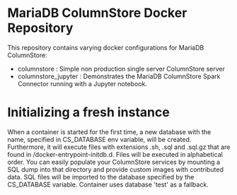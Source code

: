 # MariaDB ColumnStore Docker Repository
This repository contains varying docker configurations for MariaDB ColumnStore:
- columnstore : Simple non production single server ColumnStore server
- columnstore_jupyter : Demonstrates the MariaDB ColumnStore Spark Connector running with a Jupyter notebook.

# Initializing a fresh instance
When a container is started for the first time, a new database with the name, specified in CS_DATABASE env variable, will be created. Furthermore, it will execute files with extensions .sh, .sql and .sql.gz that are found in /docker-entrypoint-initdb.d. Files will be executed in alphabetical order. You can easily populate your ColumnStore services by mounting a SQL dump into that directory and provide custom images with contributed data. SQL files will be imported to the database specified by the CS_DATABASE variable. Container uses database 'test' as a fallback.
